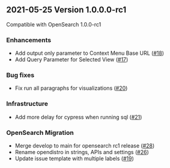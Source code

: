 ## 2021-05-25 Version 1.0.0.0-rc1
Compatible with OpenSearch 1.0.0-rc1

### Enhancements
* Add output only parameter to Context Menu Base URL ([#18](https://github.com/opensearch-project/dashboards-notebooks/pull/18))
* Add Query Parameter for Selected View ([#17](https://github.com/opensearch-project/dashboards-notebooks/pull/17))

### Bug fixes
* Fix run all paragraphs for visualizations ([#20](https://github.com/opensearch-project/dashboards-notebooks/pull/20))

### Infrastructure
* Add more delay for cypress when running sql ([#21](https://github.com/opensearch-project/dashboards-notebooks/pull/21))

### OpenSearch Migration
* Merge develop to main for opensearch rc1 release ([#28](https://github.com/opensearch-project/dashboards-notebooks/pull/28))
* Rename opendistro in strings, APIs and settings ([#26](https://github.com/opensearch-project/dashboards-notebooks/pull/26))
* Update issue template with multiple labels ([#19](https://github.com/opensearch-project/dashboards-notebooks/pull/19))

